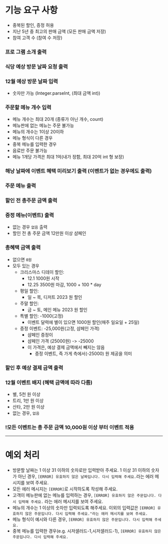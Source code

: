 # 기능 요구 사항
- 중복된 할인, 증정 허용
- 지난 5년 중 최고의 판매 금액 (모든 판매 금액 저장)
- 참여 고객 수 (참여 수 저장)

### 프로 그램 소개 출력
### 식당 예상 방문 날짜 요청 출력
### 12월 예상 방문 날짜 입력
  - 숫자만 가능 (Integer.parseInt, (최대 금액 int))

### 주문할 메뉴 개수 입력
  - 메뉴 개수는 최대 20개 (종류가 아닌 개수, count)
  - 메뉴판에 없는 메뉴는 주문 불가능
  - 메뉴의 개수는 1이상 20이하
  - 메뉴 형식이 다른 경우
  - 중복 메뉴를 입력한 경우
  - 음료만 주문 불가능
  - 메뉴 1개당 가격은 최대 1억(내가 정함, 최대 20억 int 형 보장)

### 해낭 날짜에 이벤트 혜택 미리보기 출력 (이벤트가 없는 경우에도 출력)

### 주문 메뉴 출력

### 할인 전 총주문 금액 출력

### 증정 메뉴(이벤트) 출력
  - 없는 경우 `없음` 출력
  - 할인 전 총 주문 금액 12만원 이상 샴페인

### 총혜택 금액 출력
  - 없으면 `0원`
  - 모두 있는 경우
    - 크리스마스 디데이 할인:
      - 12.1 1000원 시작
      - 12.25 3500원 마감, 1000 + 100 * day
    - 평일 할인:
      - 일 ~ 목, 디저트 2023 원 할인
    - 주말 할인:
      - 금 ~ 토, 메인 메뉴 2023 원 할인
    - 특별 할인: -1000(고정)
      - 이벤트 달력에 별이 있으면 1000원 할인(매주 일요일 + 25일)
    - 증정 이벤트: -25,000원(고정, 샴페인 가격)
      - 샴페인 증정이
      - 샴페인 가격 (25000원) -> -25000
      - 이 가격은, 예상 결제 금액에서 빼지는 않음
        - 증정 이벤트, 즉 가게 측에서(-25000) 원 제공을 의미

### 할인 후 예상 결제 금액 출력

### 12월 이벤트 배지 (혜택 금액에 따라 다름)
  - 별, 5천 원 이상
  - 트리, 1만 원 이상
  - 산타, 2만 원 이상
  - 없는 경우, `없음`

### !모든 이벤트는 총 주문 금액 10,000원 이상 부터 이벤트 적용


---
# 예외 처리
- 방문할 날짜는 1 이상 31 이하의 숫자로만 입력받아 주세요.
1 이상 31 이하의 숫자가 아닌 경우, `[ERROR] 유효하지 않은 날짜입니다. 다시 입력해 주세요.`라는 에러 메시지를 보여 주세요.
- 모든 에러 메시지는 `[ERROR]`로 시작하도록 작성해 주세요.
- 고객이 메뉴판에 없는 메뉴를 입력하는 경우, `[ERROR] 유효하지 않은 주문입니다. 다시 입력해 주세요.` 라는 에러 메시지를 보여 주세요.
- 메뉴의 개수는 1 이상의 숫자만 입력되도록 해주세요. 이외의 입력값은 `[ERROR] 유효하지 않은 주문입니다. 다시 입력해 주세요."라는 에러 메시지를 보여 주세요.`
- 메뉴 형식이 예시와 다른 경우, `[ERROR] 유효하지 않은 주문입니다. 다시 입력해 주세요.`
- 중복 메뉴를 입력한 경우(e.g. 시저샐러드-1,시저샐러드-1), `[ERROR] 유효하지 않은 주문입니다. 다시 입력해 주세요.`
